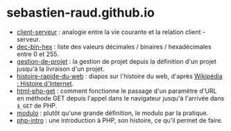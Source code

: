 # sebastien-raud.github.io

- [client-serveur](https://sebastien-raud.github.io/client-serveur/) : analogie entre la vie courante et la relation client - serveur.
- [dec-bin-hex](https://sebastien-raud.github.io/dec-bin-hex/) : liste des valeurs décimales / binaires / hexadécimales entre 0 et 255.
- [gestion-de-projet](https://sebastien-raud.github.io/gestion-de-projet) : la gestion de projet depuis la définition d'un projet jusqu'à la livraison d'un projet.
- [histoire-rapide-du-web](https://sebastien-raud.github.io/histoire-rapide-du-web/) : diapos sur l'histoire du web, d'après [Wikipédia : Histoire d'Internet](https://fr.wikipedia.org/wiki/Histoire_d%27Internet).
- [html-php-get](https://sebastien-raud.github.io/html-php-get/) : comment fonctionne le passage d'un paramètre d'URL en méthode GET depuis l'appel dans le navigateur jusqu'à l'arrivée dans ``$_GET`` de PHP.
- [modulo](https://sebastien-raud.github.io/modulo/) : plutôt qu'une grande définition, le modulo par la pratique.
- [php-intro](https://sebastien-raud.github.io/php-intro/) : une introduction à PHP, son histoire, ce qu'il permet de faire.
